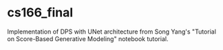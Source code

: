 # cs166_final

Implementation of DPS with UNet architecture from Song Yang's "Tutorial on Score-Based Generative Modeling" notebook tutorial.
